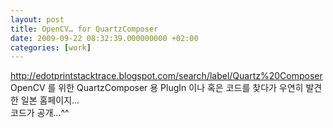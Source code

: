 ```yaml
---
layout: post
title: OpenCV… for QuartzComposer
date: 2009-09-22 08:32:39.000000000 +02:00
categories: [work]
---
```

<p><a href="http://edotprintstacktrace.blogspot.com/search/label/Quartz%20Composer">http://edotprintstacktrace.blogspot.com/search/label/Quartz%20Composer</a><br />
OpenCV 를 위한 QuartzComposer 용 PlugIn 이나 혹은 코드를 찾다가 우연히 발견한 일본 홈페이지...<br />
코드가 공개...^^</p>
